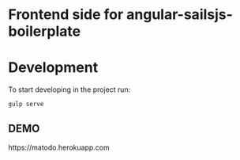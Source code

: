 Frontend side for angular-sailsjs-boilerplate
==================

Development
==================

To start developing in the project run:

`gulp serve`

<h2>DEMO</h2>
https://matodo.herokuapp.com
